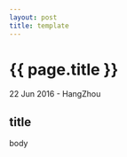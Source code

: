 ```yaml
---
layout: post
title: template
---
```


{{ page.title }}
================

<p class="meta">22 Jun 2016 - HangZhou</p>


title
-------------------

body